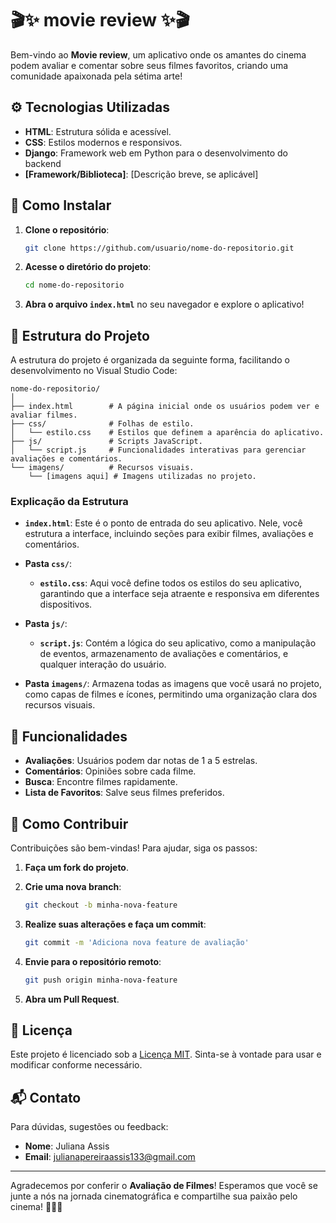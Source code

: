 # 🎬✨ movie review ✨🎬

Bem-vindo ao **Movie review**, um aplicativo onde os amantes do cinema podem avaliar e comentar sobre seus filmes favoritos, criando uma comunidade apaixonada pela sétima arte!

## ⚙️ Tecnologias Utilizadas

- **HTML**: Estrutura sólida e acessível.
- **CSS**: Estilos modernos e responsivos.
- **Django**: Framework web em Python para o desenvolvimento do backend
- **[Framework/Biblioteca]**: [Descrição breve, se aplicável]

## 🚀 Como Instalar

1. **Clone o repositório**:

   ```bash
   git clone https://github.com/usuario/nome-do-repositorio.git
   ```

2. **Acesse o diretório do projeto**:

   ```bash
   cd nome-do-repositorio
   ```

3. **Abra o arquivo `index.html`** no seu navegador e explore o aplicativo!

## 📁 Estrutura do Projeto

A estrutura do projeto é organizada da seguinte forma, facilitando o desenvolvimento no Visual Studio Code:

```
nome-do-repositorio/
│
├── index.html        # A página inicial onde os usuários podem ver e avaliar filmes.
├── css/              # Folhas de estilo.
│   └── estilo.css    # Estilos que definem a aparência do aplicativo.
├── js/               # Scripts JavaScript.
│   └── script.js     # Funcionalidades interativas para gerenciar avaliações e comentários.
└── imagens/          # Recursos visuais.
    └── [imagens aqui] # Imagens utilizadas no projeto.
```

### Explicação da Estrutura

- **`index.html`**: Este é o ponto de entrada do seu aplicativo. Nele, você estrutura a interface, incluindo seções para exibir filmes, avaliações e comentários.

- **Pasta `css/`**:
  - **`estilo.css`**: Aqui você define todos os estilos do seu aplicativo, garantindo que a interface seja atraente e responsiva em diferentes dispositivos.

- **Pasta `js/`**:
  - **`script.js`**: Contém a lógica do seu aplicativo, como a manipulação de eventos, armazenamento de avaliações e comentários, e qualquer interação do usuário.

- **Pasta `imagens/`**: Armazena todas as imagens que você usará no projeto, como capas de filmes e ícones, permitindo uma organização clara dos recursos visuais.

## 🎨 Funcionalidades

- **Avaliações**: Usuários podem dar notas de 1 a 5 estrelas.
- **Comentários**: Opiniões sobre cada filme.
- **Busca**: Encontre filmes rapidamente.
- **Lista de Favoritos**: Salve seus filmes preferidos.

## 🤝 Como Contribuir

Contribuições são bem-vindas! Para ajudar, siga os passos:

1. **Faça um fork do projeto**.
2. **Crie uma nova branch**:

   ```bash
   git checkout -b minha-nova-feature
   ```

3. **Realize suas alterações e faça um commit**:

   ```bash
   git commit -m 'Adiciona nova feature de avaliação'
   ```

4. **Envie para o repositório remoto**:

   ```bash
   git push origin minha-nova-feature
   ```

5. **Abra um Pull Request**.

## 📜 Licença

Este projeto é licenciado sob a [Licença MIT](LICENSE). Sinta-se à vontade para usar e modificar conforme necessário.

## 📬 Contato

Para dúvidas, sugestões ou feedback:

- **Nome**: Juliana Assis
- **Email**: julianapereiraassis133@gmail.com

---

Agradecemos por conferir o **Avaliação de Filmes**! Esperamos que você se junte a nós na jornada cinematográfica e compartilhe sua paixão pelo cinema! 🌈🎥✨
